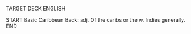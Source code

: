 TARGET DECK
ENGLISH

START
Basic
Caribbean
Back: adj. Of the caribs or the w. Indies generally.
END
